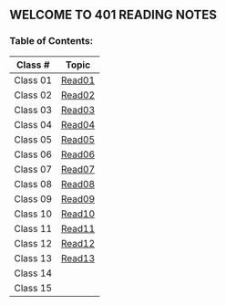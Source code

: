 ## WELCOME TO 401 READING NOTES

### Table of Contents:

| Class #  |           Topic            |
| :------: | :------------------------: |
| Class 01 | [Read01](401/401read1.md)  |
| Class 02 | [Read02](401/401read2.md)  |
| Class 03 | [Read03](401/401read3.md)  |
| Class 04 | [Read04](401/401read4.md)  |
| Class 05 | [Read05](401/401read5.md)  |
| Class 06 | [Read06](401/401read6.md)  |
| Class 07 | [Read07](401/401read7.md)  |
| Class 08 | [Read08](401/401read8.md)  |
| Class 09 | [Read09](401/401read9.md)  |
| Class 10 | [Read10](401/401read10.md) |
| Class 11 | [Read11](401/401read11.md) |
| Class 12 | [Read12](401/401read12.md) |
| Class 13 | [Read13](401/401read13.md) |
| Class 14 |                            |
| Class 15 |                            |

